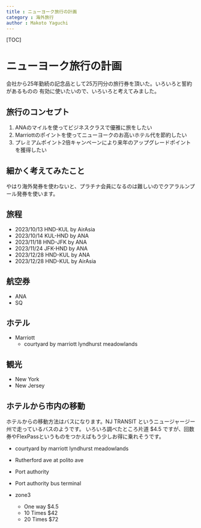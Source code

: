 ```yaml
---
title : ニューヨーク旅行の計画
category : 海外旅行
author : Makoto Yaguchi
---
```


[TOC]

# ニューヨーク旅行の計画

会社から25年勤続の記念品として25万円分の旅行券を頂いた。いろいろと誓約があるものの
有効に使いたいので、いろいろと考えてみました。

## 旅行のコンセプト
1. ANAのマイルを使ってビジネスクラスで優雅に旅をしたい
2. Marriottのポイントを使ってニューヨークのお高いホテル代を節約したい
3. プレミアムポイント2倍キャンペーンにより来年のアップグレードポイントを獲得したい

## 細かく考えてみたこと
やはり海外発券を使わないと、プラチナ会員になるのは難しいのでクアラルンプール発券を使います。


## 旅程
- 2023/10/13 HND-KUL by AirAsia
- 2023/10/14 KUL-HND by ANA
- 2023/11/18 HND-JFK by ANA
- 2023/11/24 JFK-HND by ANA 
- 2023/12/28 HND-KUL by ANA
- 2023/12/28 HND-KUL by AirAsia

## 航空券
- ANA
- SQ

## ホテル
- Marriott
  - courtyard by marriott lyndhurst meadowlands

## 観光
- New York
- New Jersey

## ホテルから市内の移動

ホテルからの移動方法はバスになります。NJ TRANSIT というニュージャージー州で走っているバスのようです。
いろいろ調べたところ片道 $4.5 ですが、回数券やFlexPassというものをつかえばもう少しお得に乗れそうです。

- courtyard by marriott lyndhurst meadowlands
- Rutherford ave at polito ave
- Port authority
- Port authority bus terminal

- zone3
  - One way $4.5
  - 10 Times $42
  - 20 Times $72
